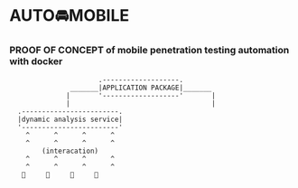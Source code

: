 # AUTO🚘MOBILE
### PROOF OF CONCEPT of mobile penetration testing automation with docker

                          .-------------------.
                   _______|APPLICATION PACKAGE|_______
                  |       '-------------------'       |
                  |                                   |
      .------------------------.
      |dynamic analysis service|
      '------------------------'
        ^      ^      ^      ^
        ^      ^      ^      ^
            (interacation)
        ^      ^      ^      ^
        ^      ^      ^      ^
       📱     📱     📱     📱
       
       
